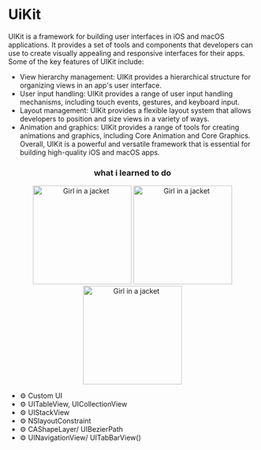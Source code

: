 # UiKit

UIKit is a framework for building user interfaces in iOS and macOS applications. 
It provides a set of tools and components that developers can use to create visually 
appealing and responsive interfaces for their apps. Some of the key features of UIKit include:

- View hierarchy management: UIKit provides a hierarchical structure for organizing views in an app's user interface.
- User input handling: UIKit provides a range of user input handling mechanisms, including touch events, gestures, and keyboard input.
- Layout management: UIKit provides a flexible layout system that allows developers to position and size views in a variety of ways.
- Animation and graphics: UIKit provides a range of tools for creating animations and graphics, including Core Animation and Core Graphics.
Overall, UIKit is a powerful and versatile framework that is essential for building high-quality iOS and macOS apps.
<div id="header" align="center">
  <h3>what i learned to do</h3>
<img src="https://github.com/MrCronkite/UiKit/assets/25368260/f74366e4-eca8-43df-a00f-d7b992cfb9bc" alt="Girl in a jacket" width="200">
<img src="https://github.com/MrCronkite/UiKit/assets/25368260/68500c66-279e-44c4-b19f-126750d6399d" alt="Girl in a jacket" width="200">
<img src="https://github.com/MrCronkite/UiKit/assets/25368260/7074ee60-43c8-4ba2-b22b-959e68ba9825" alt="Girl in a jacket" width="200">
</div>

- ⚙️ Custom UI
- ⚙️ UITableView, UICollectionView
- ⚙️ UIStackView
- ⚙️ NSlayoutConstraint
- ⚙️ CAShapeLayer/ UIBezierPath
- ⚙️ UINavigationView/ UITabBarView()
